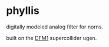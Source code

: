 # phyllis
digitally modeled analog filter for norns.

built on the [DFM1](http://doc.sccode.org/Classes/DFM1.html) supercollider ugen. 
